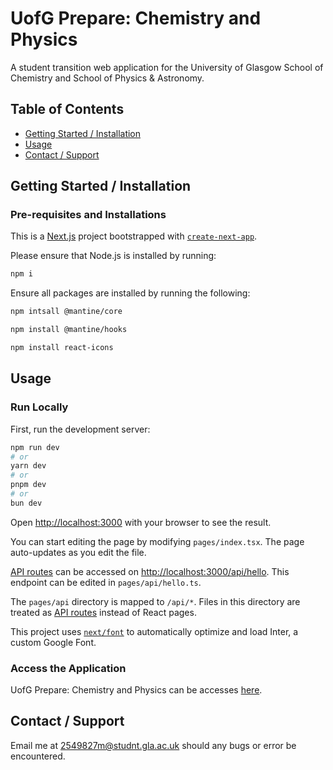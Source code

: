 # UofG Prepare: Chemistry and Physics

A student transition web application for the University of Glasgow School of Chemistry and School of Physics & Astronomy.

## Table of Contents
- [Getting Started / Installation](#getting-started--installation)
- [Usage](#usage)
- [Contact / Support](#contact--support)

## Getting Started / Installation
### Pre-requisites and Installations
This is a [Next.js](https://nextjs.org/) project bootstrapped with [`create-next-app`](https://github.com/vercel/next.js/tree/canary/packages/create-next-app).

Please ensure that Node.js is installed by running:

```bash
npm i
```

Ensure all packages are installed by running the following:

```bash
npm intsall @mantine/core

npm install @mantine/hooks

npm install react-icons
```

## Usage
### Run Locally
First, run the development server:

```bash
npm run dev
# or
yarn dev
# or
pnpm dev
# or
bun dev
```

Open [http://localhost:3000](http://localhost:3000) with your browser to see the result.

You can start editing the page by modifying `pages/index.tsx`. The page auto-updates as you edit the file.

[API routes](https://nextjs.org/docs/api-routes/introduction) can be accessed on [http://localhost:3000/api/hello](http://localhost:3000/api/hello). This endpoint can be edited in `pages/api/hello.ts`.

The `pages/api` directory is mapped to `/api/*`. Files in this directory are treated as [API routes](https://nextjs.org/docs/api-routes/introduction) instead of React pages.

This project uses [`next/font`](https://nextjs.org/docs/basic-features/font-optimization) to automatically optimize and load Inter, a custom Google Font.

### Access the Application

UofG Prepare: Chemistry and Physics can be accesses [here](https://uofgprepare.vercel.app/).

## Contact / Support
Email me at 2549827m@studnt.gla.ac.uk should any bugs or error be encountered.
